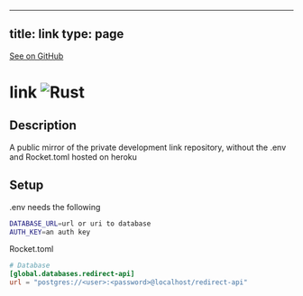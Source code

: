 
---
title: link
type: page
---

[See on GitHub](https://github.com/jakeroggenbuck/link/)

# link ![Rust](https://img.shields.io/github/workflow/status/jakeroggenbuck/link/Rust?style=for-the-badge)

## Description
A public mirror of the private development link repository, without the .env and Rocket.toml hosted on heroku

## Setup
.env needs the following
```sh
DATABASE_URL=url or uri to database
AUTH_KEY=an auth key
```
Rocket.toml
```toml
# Database
[global.databases.redirect-api]
url = "postgres://<user>:<password>@localhost/redirect-api"
```
